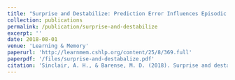 ```yaml
---
title: "Surprise and Destabilize: Prediction Error Influences Episodic Memory Reconsolidation"
collection: publications
permalink: /publication/surprise-and-destabilize
excerpt: ''
date: 2018-08-01
venue: 'Learning & Memory'
paperurl: 'http://learnmem.cshlp.org/content/25/8/369.full'
paperpdf: '/files/surprise-and-destabalize.pdf'
citation: 'Sinclair, A. H., & Barense, M. D. (2018). Surprise and destabilize: Prediction error influences episodic memory reconsolidation. Learning and Memory, 25(8), 369–381. https://doi.org/10.1101/lm.046912.117'
---
```

 
